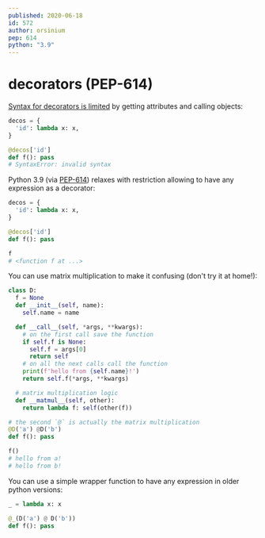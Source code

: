 ```yaml
---
published: 2020-06-18
id: 572
author: orsinium
pep: 614
python: "3.9"
---
```


# decorators (PEP-614)

[Syntax for decorators is limited](https://t.me/pythonetc/16) by getting attributes and calling objects:

```python
decos = {
  'id': lambda x: x,
}

@decos['id']
def f(): pass
# SyntaxError: invalid syntax
```

Python 3.9 (via [PEP-614](https://www.python.org/dev/peps/pep-0614/)) relaxes with restriction allowing to have any expression as a decorator:

```python {continue}
decos = {
  'id': lambda x: x,
}

@decos['id']
def f(): pass

f
# <function f at ...>
```

You can use matrix multiplication to make it confusing (don't try it at home!):

```python {no-print}
class D:
  f = None
  def __init__(self, name):
    self.name = name

  def __call__(self, *args, **kwargs):
    # on the first call save the function
    if self.f is None:
      self.f = args[0]
      return self
    # on all the next calls call the function
    print(f'hello from {self.name}!')
    return self.f(*args, **kwargs)

  # matrix multiplication logic
  def __matmul__(self, other):
    return lambda f: self(other(f))

# the second `@` is actually the matrix multiplication
@D('a') @D('b')
def f(): pass

f()
# hello from a!
# hello from b!
```

You can use a simple wrapper function to have any expression in older python versions:

```python {continue}
_ = lambda x: x

@_(D('a') @ D('b'))
def f(): pass
```

